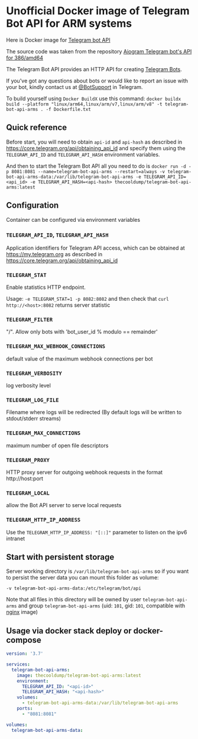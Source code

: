 # Unofficial Docker image of Telegram Bot API for ARM systems

Here is Docker image for [Telegram bot API](https://github.com/tdlib/telegram-bot-api)

The source code was taken from the repository [Aiogram Telegram bot's API for 386/amd64](https://github.com/aiogram/telegram-bot-api)

The Telegram Bot API provides an HTTP API for creating [Telegram Bots](https://core.telegram.org/bots).

If you've got any questions about bots or would like to report an issue with your bot, kindly contact us at [@BotSupport](https://t.me/BotSupport) in Telegram.

To build yourself using `Docker BuildX` use this command: `docker buildx build --platform "linux/arm64,linux/arm/v7,linux/arm/v8" -t telegram-bot-api-arms . -f Dockerfile.txt`

## Quick reference

Before start, you will need to obtain `api-id` and `api-hash` as described in https://core.telegram.org/api/obtaining_api_id and specify them using the `TELEGRAM_API_ID` and `TELEGRAM_API_HASH` environment variables.

And then to start the Telegram Bot API all you need to do is
`docker run -d -p 8081:8081 --name=telegram-bot-api-arms --restart=always -v telegram-bot-api-arms-data:/var/lib/telegram-bot-api-arms -e TELEGRAM_API_ID=<api_id> -e TELEGRAM_API_HASH=<api-hash> thecooldump/telegram-bot-api-arms:latest`

## Configuration

Container can be configured via environment variables

### `TELEGRAM_API_ID`, `TELEGRAM_API_HASH`

Application identifiers for Telegram API access, which can be obtained at https://my.telegram.org as described in https://core.telegram.org/api/obtaining_api_id

### `TELEGRAM_STAT`

Enable statistics HTTP endpoint.

Usage: `-e TELEGRAM_STAT=1 -p 8082:8082` and then check that `curl http://<host>:8082` returns server statistic


### `TELEGRAM_FILTER`

"<remainder>/<modulo>". Allow only bots with 'bot_user_id % modulo == remainder'


### `TELEGRAM_MAX_WEBHOOK_CONNECTIONS`

default value of the maximum webhook connections per bot

### `TELEGRAM_VERBOSITY`

log verbosity level

### `TELEGRAM_LOG_FILE`

Filename where logs will be redirected (By default logs will be written to stdout/stderr streams)

### `TELEGRAM_MAX_CONNECTIONS`

maximum number of open file descriptors

### `TELEGRAM_PROXY`

HTTP proxy server for outgoing webhook requests in the format http://host:port

### `TELEGRAM_LOCAL`

allow the Bot API server to serve local requests

### `TELEGRAM_HTTP_IP_ADDRESS`

Use the `TELEGRAM_HTTP_IP_ADDRESS: "[::]"` parameter to listen on the ipv6 intranet

## Start with persistent storage

Server working directory is `/var/lib/telegram-bot-api-arms` so if you want to persist the server data you can mount this folder as volume:

`-v telegram-bot-api-arms-data:/etc/telegram/bot/api`

Note that all files in this directory will be owned by user `telegram-bot-api-arms` and group `telegram-bot-api-arms` (uid: `101`, gid: `101`, compatible with [nginx](https://hub.docker.com/_/nginx) image)

## Usage via docker stack deploy or docker-compose

```yaml
version: '3.7'

services:
  telegram-bot-api-arms:
    image: thecooldump/telegram-bot-api-arms:latest
    environment:
      TELEGRAM_API_ID: "<api-id>"
      TELEGRAM_API_HASH: "<api-hash>"
    volumes:
      - telegram-bot-api-arms-data:/var/lib/telegram-bot-api-arms
    ports:
      - "8081:8081"

volumes:
  telegram-bot-api-arms-data:
```
